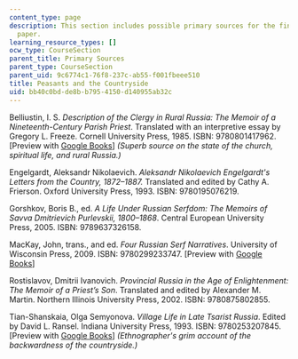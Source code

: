 ```yaml
---
content_type: page
description: This section includes possible primary sources for the final research
  paper.
learning_resource_types: []
ocw_type: CourseSection
parent_title: Primary Sources
parent_type: CourseSection
parent_uid: 9c6774c1-76f8-237c-ab55-f001fbeee510
title: Peasants and the Countryside
uid: bb40c0bd-de8b-b795-4150-d140955ab32c
---
```


Belliustin, I. S. _Description of the Clergy in Rural Russia: The Memoir of a Nineteenth-Century Parish Priest_. Translated with an interpretive essay by Gregory L. Freeze. Cornell University Press, 1985. ISBN: 9780801417962. \[Preview with [Google Books](https://www.google.com/books/edition/Description_of_the_Clergy_in_Rural_Russi/3GYH_4EvWEkC?hl=en&gbpv=1)\] _(Superb source on the state of the church, spiritual life, and rural Russia.)_ 

Engelgardt, Aleksandr Nikolaevich. _Aleksandr Nikolaevich Engelgardt's Letters from the Country, 1872–1887._ Translated and edited by Cathy A. Frierson. Oxford University Press, 1993. ISBN: 9780195076219. 

Gorshkov, Boris B., ed. _A Life Under Russian Serfdom: The Memoirs of Savva Dmitrievich Purlevskii, 1800–1868_. Central European University Press, 2005. ISBN: 9789637326158. 

MacKay, John, trans., and ed. _Four Russian Serf Narratives_. University of Wisconsin Press, 2009. ISBN: 9780299233747. \[Preview with [Google Books](https://www.google.com/books/edition/Four_Russian_Serf_Narratives/d8YqS_fXYMoC?hl=en&gbpv=1)\]

Rostislavov, Dmitrii Ivanovich. _Provincial Russia in the Age of Enlightenment: The Memoir of a Priest’s Son_. Translated and edited by Alexander M. Martin. Northern Illinois University Press, 2002. ISBN: 9780875802855. 

Tian-Shanskaia, Olga Semyonova. _Village Life in Late Tsarist Russia_. Edited by David L. Ransel. Indiana University Press, 1993. ISBN: 9780253207845. \[Preview with [Google Books](https://www.google.com/books/edition/Village_Life_in_Late_Tsarist_Russia/g0uzVJbd2iMC?hl=en&gbpv=1)\] _(Ethnographer's grim account of the backwardness of the countryside.)_